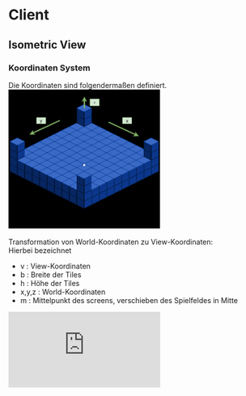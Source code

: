 # Client


## Isometric View

### Koordinaten System
Die Koordinaten sind folgendermaßen definiert.  
<img src="coords.png" width="300">


Transformation von World-Koordinaten zu View-Koordinaten:  
Hierbei bezeichnet
* v : View-Koordinaten
* b : Breite der Tiles
* h : Höhe der Tiles
* x,y,z : World-Koordinaten
* m : Mittelpunkt des screens, verschieben des Spielfeldes in Mitte

![equation](https://latex.codecogs.com/gif.latex?v%20%3D%20%5Cbegin%7Bbmatrix%7D%20v_x%5C%5Cv_y%20%5Cend%7Bbmatrix%7D%20%3D%20%5Cfrac%7B1%7D%7B2%7D%5Cbegin%7Bbmatrix%7D%20b%20%26%20-h%20%26%200%5C%5C%20%5Cfrac%7Bb%7D%7B2%7D%20%26%20%5Cfrac%7Bh%7D%7B2%7D%20%26%20-%20h%20%5Cend%7Bbmatrix%7D%20%5Ccdot%20%5Cbegin%7Bbmatrix%7Dx%5C%5Cy%5C%5Cz%20%5Cend%7Bbmatrix%7D)
